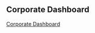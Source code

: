<h2>Corporate Dashboard</h2>
<a href="https://arshouinvest.github.io/corporate_analysis/">Corporate Dashboard</a>
